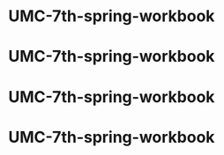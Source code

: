 # UMC-7th-spring-workbook
# UMC-7th-spring-workbook
# UMC-7th-spring-workbook
# UMC-7th-spring-workbook
